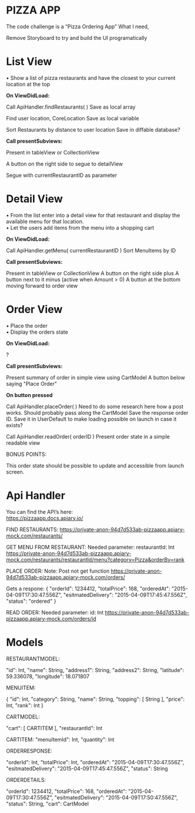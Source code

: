 #  PIZZA APP

The code challenge is a “Pizza Ordering App” 
What I need,

Remove Storyboard to try and build the UI programatically

# List View
• Show a list of pizza restaurants and have the closest to your current location at the top 

**On ViewDidLoad:**

Call ApiHandler.findRestaurants( )
Save as local array

Find user location, CoreLocation
Save as local variable

Sort Restaurants by distance to user location
Save in diffable database?

**Call presentSubviews:**

Present in tableView or CollectionView

A button on the right side to segue to detailView

Segue with currentRestaurantID as parameter


# Detail View
• From the list enter into a detail view for that restaurant and display the available menu for that location.        
• Let the users add items from the menu into a shopping cart     

**On ViewDidLoad:**

Call ApiHandler.getMenu( currentRestaurantID ) 
Sort MenuItems by ID

**Call presentSubviews:**

Present in tableView or CollectionView
A button on the right side plus
A button next to it minus (active when Amount > 0)
A button at the bottom moving forward to order view

# Order View
• Place the order         
• Display the orders state 

**On ViewDidLoad:**

  ?

**Call presentSubviews:**

Present summary of order in simple view using CartModel
A button below saying "Place Order"

**On button pressed** 

Call ApiHandler.placeOrder( ) Need to do some research here how a post works. Should probably pass along the CartModel
Save the response order ID. Save it in UserDefault to make loading possible on launch in case it exists?

Call ApiHandler.readOrder( orderID ) 
Present order state in a simple readable view 

BONUS POINTS: 

This order state should be possible to update and accessible from launch screen. 

# Api Handler

You can find the API’s here:  
https://pizzaapp.docs.apiary.io/

FIND RESTAURANTS: 
https://private-anon-94d7d533ab-pizzaapp.apiary-mock.com/restaurants/

GET MENU FROM RESTAURANT: 
Needed parameter: restaurantId: Int
https://private-anon-94d7d533ab-pizzaapp.apiary-mock.com/restaurants/restaurantId/menu?category=Pizza&orderBy=rank

PLACE ORDER:
Note: Post not get function
https://private-anon-94d7d533ab-pizzaapp.apiary-mock.com/orders/

Gets a respone: 
{
  "orderId": 1234412,
  "totalPrice": 168,
  "orderedAt": "2015-04-09T17:30:47.556Z",
  "esitmatedDelivery": "2015-04-09T17:45:47.556Z",
  "status": "ordered"
}

READ ORDER:
Needed parameter: id: Int
https://private-anon-94d7d533ab-pizzaapp.apiary-mock.com/orders/id

# Models

RESTAURANTMODEL:

"id": Int,
 "name": String,
 "address1": String,
 "address2": String,
 "latitude": 59.336078,
 "longitude": 18.071807
 
 MENUITEM:
 
 {
     "id": Int,
     "category": String,
     "name": String,
     "topping": [ String ],
     "price": Int,
     "rank": Int
   }

CARTMODEL:

"cart": [ CARTITEM ],
 "restaurantId": Int
 
 CARTITEM:
 "menuItemId": Int,
 "quantity": Int
 
 ORDERRESPONSE:
 
 "orderId": Int,
 "totalPrice": Int,
 "orderedAt": "2015-04-09T17:30:47.556Z",
 "esitmatedDelivery": "2015-04-09T17:45:47.556Z",
 "status": String
 
 ORDERDETAILS:
 
   "orderId": 1234412,
   "totalPrice": 168,
   "orderedAt": "2015-04-09T17:30:47.556Z",
   "esitmatedDelivery": "2015-04-09T17:50:47.556Z",
   "status": String,
   "cart": CartModel

  



